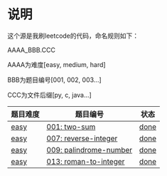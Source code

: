 # 说明
这个源是我刷leetcode的代码，命名规则如下：

AAAA_BBB.CCC

AAAA为难度[easy, medium, hard]

BBB为题目编号[001, 002, 003...]

CCC为文件后缀[py, c, java...]


题目难度|题目编号|状态
--|--|--
[easy](https://leetcode-cn.com/problemset/all/?difficulty=%E7%AE%80%E5%8D%95)|[001: two-sum](https://leetcode-cn.com/problems/two-sum/)|[done](./easy_001_two-sum.py)
[easy](https://leetcode-cn.com/problemset/all/?difficulty=%E7%AE%80%E5%8D%95)|[007: reverse-integer](https://leetcode-cn.com/problems/reverse-integer/)|[done](./easy_007_reverse-integer.py)
[easy](https://leetcode-cn.com/problemset/all/?difficulty=%E7%AE%80%E5%8D%95)|[009: palindrome-number](https://leetcode-cn.com/problems/palindrome-number/)|[done](./easy_009_palindrome-number.py)
[easy](https://leetcode-cn.com/problemset/all/?difficulty=%E7%AE%80%E5%8D%95)|[013: roman-to-integer](https://leetcode-cn.com/problems/roman-to-integer/)|[done](./easy_013_roman-to-integer.py)



